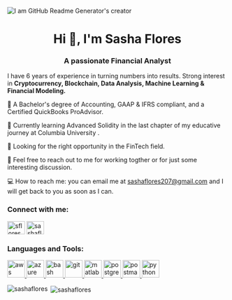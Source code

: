 ![I am GitHub Readme Generator's creator](https://img3.goodfon.com/wallpaper/nbig/1/50/programmer-by-pcbots-java.jpg)





<h1 align="center">Hi 👋, I'm Sasha Flores</h1>
<h3 align="center">A passionate Financial Analyst</h3>

I have 6 years of experience in turning numbers into results. Strong interest in **Cryptocurrency, Blockchain, Data Analysis, Machine Learning & Financial Modeling.**

👩 A Bachelor's degree of Accounting, GAAP & IFRS compliant, and a Certified QuickBooks ProAdvisor.

💯 Currently learning Advanced Solidity in the last chapter of my educative journey at Columbia University .

👀 Looking for the right opportunity in the FinTech field.

📱  Feel free to reach out to me for working togther or for just some interesting discussion.

💻 How to reach me: you can email me at sashaflores207@gmail.com and I will get back to you as soon as I can.





<h3 align="left">Connect with me:</h3>
<p align="left">
<a href="https://linkedin.com/in/sflores369" target="blank"><img align="center" src="https://cdn.jsdelivr.net/npm/simple-icons@3.0.1/icons/linkedin.svg" alt="sflores369" height="30" width="40" /></a>
<a href="https://kaggle.com/sashaflores" target="blank"><img align="center" src="https://cdn.jsdelivr.net/npm/simple-icons@3.0.1/icons/kaggle.svg" alt="sashaflores" height="30" width="40" /></a>
</p>

<h3 align="left">Languages and Tools:</h3>
<p align="left"> <a href="https://aws.amazon.com" target="_blank"> <img src="https://devicons.github.io/devicon/devicon.git/icons/amazonwebservices/amazonwebservices-original-wordmark.svg" alt="aws" width="40" height="40"/> </a> <a href="https://azure.microsoft.com/en-in/" target="_blank"> <img src="https://www.vectorlogo.zone/logos/microsoft_azure/microsoft_azure-icon.svg" alt="azure" width="40" height="40"/> </a> <a href="https://www.gnu.org/software/bash/" target="_blank"> <img src="https://www.vectorlogo.zone/logos/gnu_bash/gnu_bash-icon.svg" alt="bash" width="40" height="40"/> </a> <a href="https://git-scm.com/" target="_blank"> <img src="https://www.vectorlogo.zone/logos/git-scm/git-scm-icon.svg" alt="git" width="40" height="40"/> </a> <a href="https://www.mathworks.com/" target="_blank"> <img src="https://raw.githubusercontent.com/simple-icons/simple-icons/master/icons/mathworks.svg" alt="matlab" width="40" height="40"/> </a> <a href="https://www.postgresql.org" target="_blank"> <img src="https://devicons.github.io/devicon/devicon.git/icons/postgresql/postgresql-original-wordmark.svg" alt="postgresql" width="40" height="40"/> </a> <a href="https://postman.com" target="_blank"> <img src="https://www.vectorlogo.zone/logos/getpostman/getpostman-icon.svg" alt="postman" width="40" height="40"/> </a> <a href="https://www.python.org" target="_blank"> <img src="https://devicons.github.io/devicon/devicon.git/icons/python/python-original.svg" alt="python" width="40" height="40"/> </a> </p>

<p><img align="left" src="https://github-readme-stats.vercel.app/api/top-langs?username=sashaflores&show_icons=true&locale=en&layout=compact" alt="sashaflores" /></p>

<p>&nbsp;<img align="center" src="https://github-readme-stats.vercel.app/api?username=sashaflores&show_icons=true&locale=en" alt="sashaflores" /></p>



















